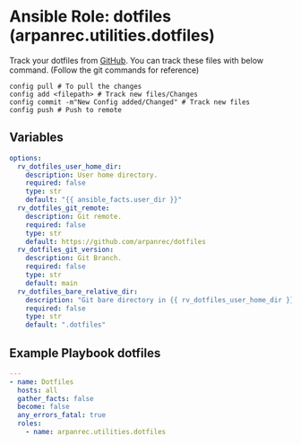 # Ansible Role: dotfiles (arpanrec.utilities.dotfiles)

Track your dotfiles from [GitHub](https://github.com/arpanrecme/dotfiles). You can track these files with below command. (Follow the git commands for reference)

```shell
config pull # To pull the changes
config add <filepath> # Track new files/Changes
config commit -m"New Config added/Changed" # Track new files
config push # Push to remote
```

## Variables

```yaml
options:
  rv_dotfiles_user_home_dir:
    description: User home directory.
    required: false
    type: str
    default: "{{ ansible_facts.user_dir }}"
  rv_dotfiles_git_remote:
    description: Git remote.
    required: false
    type: str
    default: https://github.com/arpanrec/dotfiles
  rv_dotfiles_git_version:
    description: Git Branch.
    required: false
    type: str
    default: main
  rv_dotfiles_bare_relative_dir:
    description: "Git bare directory in {{ rv_dotfiles_user_home_dir }}."
    required: false
    type: str
    default: ".dotfiles"
```

## Example Playbook dotfiles

```yaml
---
- name: Dotfiles
  hosts: all
  gather_facts: false
  become: false
  any_errors_fatal: true
  roles:
    - name: arpanrec.utilities.dotfiles
```
